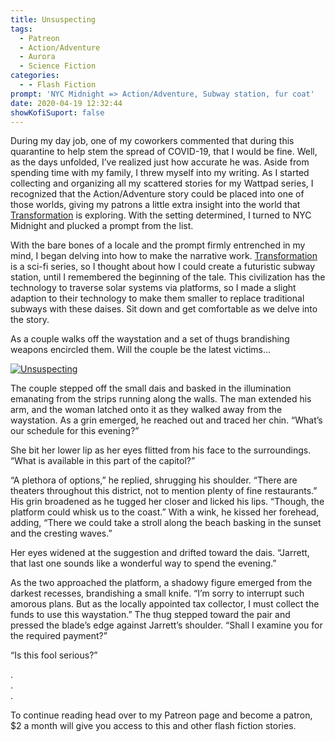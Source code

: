 ```yaml
---
title: Unsuspecting
tags:
  - Patreon
  - Action/Adventure
  - Aurora
  - Science Fiction
categories:
  - - Flash Fiction
prompt: 'NYC Midnight => Action/Adventure, Subway station, fur coat'
date: 2020-04-19 12:32:44
showKofiSuport: false
---
```


During my day job, one of my coworkers commented that during this quarantine to help stem the spread of COVID-19, that I would be fine. Well, as the days unfolded, I’ve realized just how accurate he was. Aside from spending time with my family, I threw myself into my writing. As I started collecting and organizing all my scattered stories for my Wattpad series, I recognized that the Action/Adventure story could be placed into one of those worlds, giving my patrons a little extra insight into the world that [Transformation](https://www.wattpad.com/story/195777713-transformation) is exploring. With the setting determined, I turned to NYC Midnight and plucked a prompt from the list.<!-- more -->

With the bare bones of a locale and the prompt firmly entrenched in my mind, I began delving into how to make the narrative work. [Transformation](https://www.wattpad.com/story/195777713-transformation) is a sci-fi series, so I thought about how I could create a futuristic subway station, until I remembered the beginning of the tale. This civilization has the technology to traverse solar systems via platforms, so I made a slight adaption to their technology to make them smaller to replace traditional subways with these daises. Sit down and get comfortable as we delve into the story.

As a couple walks off the waystation and a set of thugs brandishing weapons encircled them. Will the couple be the latest victims…

<div class="center">

[![Unsuspecting](/images/patreon-flash-fiction/2020/unsuspecting.png "Unsuspecting")](https://www.patreon.com/posts/35970168)

</div>

The couple stepped off the small dais and basked in the illumination emanating from the strips running along the walls. The man extended his arm, and the woman latched onto it as they walked away from the waystation. As a grin emerged, he reached out and traced her chin. “What’s our schedule for this evening?”

She bit her lower lip as her eyes flitted from his face to the surroundings. “What is available in this part of the capitol?”

“A plethora of options,” he replied, shrugging his shoulder. “There are theaters throughout this district, not to mention plenty of fine restaurants.” His grin broadened as he tugged her closer and licked his lips. “Though, the platform could whisk us to the coast.” With a wink, he kissed her forehead, adding, “There we could take a stroll along the beach basking in the sunset and the cresting waves.”

Her eyes widened at the suggestion and drifted toward the dais. “Jarrett, that last one sounds like a wonderful way to spend the evening.”

As the two approached the platform, a shadowy figure emerged from the darkest recesses, brandishing a small knife. “I’m sorry to interrupt such amorous plans. But as the locally appointed tax collector, I must collect the funds to use this waystation.” The thug stepped toward the pair and pressed the blade’s edge against Jarrett’s shoulder. “Shall I examine you for the required payment?”

“Is this fool serious?”

<div class="center story-ellipses">

.</br>
.</br>
.</br>

</div>

<div class="center">

To continue reading head over to my Patreon page and become a patron, $2 a month will give you access to this and other flash fiction stories.

</div>